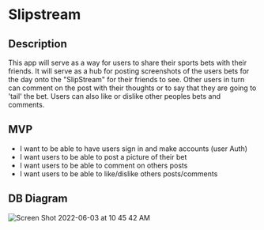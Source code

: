 # Slipstream

## Description
This app will serve as a way for users to share their sports bets with their friends. It will serve as a hub for posting screenshots of the users bets for the day onto the "SlipStream" for their friends to see. Other users in turn can comment on the post with their thoughts or to say that they are going to 'tail' the bet. Users can also like or dislike other peoples bets and comments. 

## MVP
- I want to be able to have users sign in and make accounts (user Auth)
- I want users to be able to post a picture of their bet
- I want users to be able to comment on others posts 
- I want users to be able to like/dislike others posts/comments

## DB Diagram
![Screen Shot 2022-06-03 at 10 45 42 AM](https://user-images.githubusercontent.com/101526418/171879310-fc59a770-90f7-48f2-b077-4f920ab45555.png)
